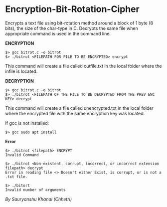 # Encryption-Bit-Rotation-Cipher
Encrypts a text file using bit-rotation method around a block of 1 byte (8 bits), the size of the char-type in C. Decrypts the same file when appropriate command is used in the command line.

<b> ENCRYPTION </b> <br>
```
$> gcc bitrot.c -o bitrot 
$> ./bitrot <FILEPATH FOR FILE TO BE ENCRYPTED> encrypt 
```
This command will create a file called outfile.txt in the local folder where the infile is located.<br>

<b> DECRYPTION </b><br>
```
$> gcc bitrot.c -o bitrot
$> ./bitrot <FILEPATH OF THE FILE TO BE DECRYPTED FROM THE PREV ENC KEY> decrypt
```
This command will create a file called unencrypted.txt in the local folder where the encrypted file with the same encryption key was located. <br>

If gcc is not installed:<br>
```
$> gcc sudo apt install
```
<b> Error </b>
```
$> ./bitrot <filepath> ENCRYPT
Invalid Command

$> ./bitrot <Non-existent, corrupt, incorrect, or incorrect extension filepath> decrypt
Error in reading file <> Doesn't either Exist, is corrupt, or is not a .txt file.

$> ./bitort
Invalid number of arguments
```
<i> By Sauryanshu Khanal (Chhetri) </i>
